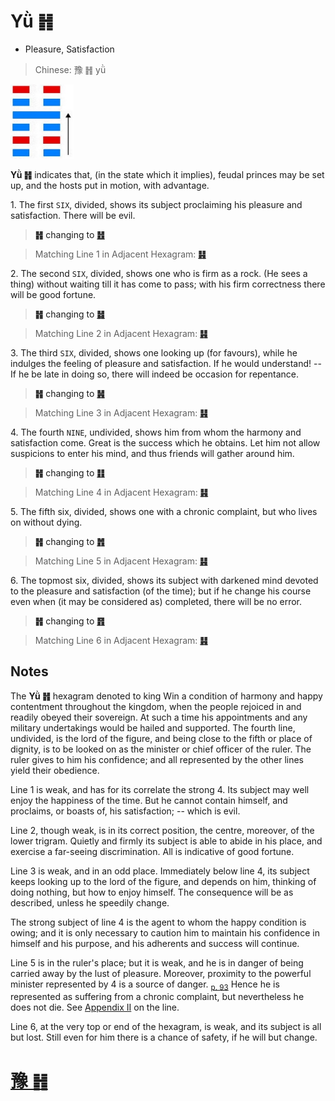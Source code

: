 # Yǜ ䷏

* Pleasure, Satisfaction

> Chinese: 豫 ䷏ yǜ

<a id="p-91"/>

<img src="shapes/16.10.jpg" width="101" alt="豫">

**Yǜ ䷏** indicates that, (in the state which it implies), feudal princes may be set up, and the hosts put in motion, with advantage.

1.<a id="16.1"/> The first `SIX`, divided, shows its subject proclaiming his pleasure and satisfaction. There will be evil.

> **䷏** changing to [**䷲**](e99c87zhen.md)

> Matching Line 1 in Adjacent Hexagram: [**䷎**](e8b0a6qian.md#15.1)

2.<a id="16.2"/> The second `SIX`, divided, shows one who is firm as a rock. (He sees a thing) without waiting till it has come to pass; with his firm correctness there will be good fortune.

> **䷏** changing to [**䷧**](e8a7a3xie.md)

> Matching Line 2 in Adjacent Hexagram: [**䷎**](e8b0a6qian.md#15.2)

3.<a id="16.3"/> The third `SIX`, divided, shows one looking up (for favours), while he indulges the feeling of pleasure and satisfaction. If he would understand! -- If he be late in doing so, there will indeed be occasion for repentance.

> **䷏** changing to [**䷽**](e5b08fe8bf87xiaoguo.md)

> Matching Line 3 in Adjacent Hexagram: [**䷎**](e8b0a6qian.md#15.3)

4.<a id="16.4"/> The fourth `NINE`, undivided, shows him from whom the harmony and satisfaction come. Great is the success which he obtains. Let him not allow suspicions to enter his mind, and thus friends will gather around him.

<a id="p-92"/>

> **䷏** changing to [**䷁**](e59da4kun.md)

> Matching Line 4 in Adjacent Hexagram: [**䷎**](e8b0a6qian.md#15.4)

5.<a id="16.5"/> The fifth six, divided, shows one with a chronic complaint, but who lives on without dying.

> **䷏** changing to [**䷬**](e89083cui.md)

> Matching Line 5 in Adjacent Hexagram: [**䷎**](e8b0a6qian.md#15.5)

6.<a id="16.6"/> The topmost six, divided, shows its subject with darkened mind devoted to the pleasure and satisfaction (of the time); but if he change his course even when (it may be considered as) completed, there will be no error.

> **䷏** changing to [**䷢**](e6998bjin.md)

> Matching Line 6 in Adjacent Hexagram: [**䷎**](e8b0a6qian.md#15.6)

## Notes

The **Yǜ ䷏** hexagram denoted to king Win a condition of harmony and happy contentment throughout the kingdom, when the people rejoiced in and readily obeyed their sovereign.
At such a time his appointments and any military undertakings would be hailed and supported.
The fourth line, undivided, is the lord of the figure, and being close to the fifth or place of dignity, is to be looked on as the minister or chief officer of the ruler. The ruler gives to him his confidence; and all represented by the other lines yield their obedience.

Line 1 is weak, and has for its correlate the strong 4. Its subject may well enjoy the happiness of the time. But he cannot contain himself, and proclaims, or boasts of, his satisfaction; -- which is evil.

Line 2, though weak, is in its correct position, the centre, moreover, of the lower trigram. Quietly and firmly its subject is able to abide in his place, and exercise a far-seeing discrimination. All is indicative of good fortune.

Line 3 is weak, and in an odd place. Immediately below line 4, its subject keeps looking up to the lord of the figure, and depends on him, thinking of doing nothing, but how to enjoy himself. The consequence will be as described, unless he speedily change.

The strong subject of line 4 is the agent to whom the happy condition is owing; and it is only necessary to caution him to maintain his confidence in himself and his purpose, and his adherents and success will continue.

Line 5 is in the ruler's place; but it is weak, and he is in danger of being carried away by the lust of pleasure. Moreover, proximity to the powerful minister represented by 4 is a source of danger. <sub>[p. 93](e99a8fsui.md#p-93)</sub> Hence he is represented as suffering from a chronic complaint, but nevertheless he does not die. See [Appendix II](appendix02s1.md#p-288) on the line.

Line 6, at the very top or end of the hexagram, is weak, and its subject is all but lost. Still even for him there is a chance of safety, if he will but change.

# [豫 ䷏](e8b1abyu_cn.md)
